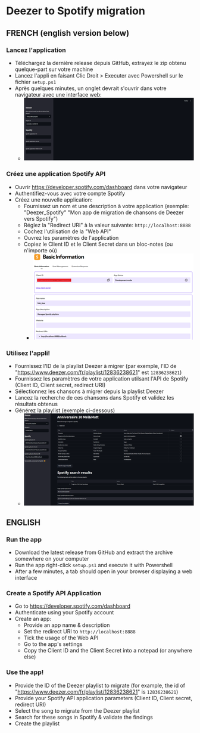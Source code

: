 # Deezer to Spotify migration

## FRENCH (english version below)

### Lancez l'application
- Téléchargez la dernière release depuis GitHub, extrayez le zip obtenu quelque-part sur votre machine
- Lancez l'appli en faisant Clic Droit > Executer avec Powershell sur le fichier `setup.ps1`
- Après quelques minutes, un onglet devrait s'ouvrir dans votre navigateur avec une interface web:
    - ![Alt text](./readme_files/web_interface.png?raw=true "Web interface")

### Créez une application Spotify API
- Ouvrir https://developer.spotify.com/dashboard dans votre navigateur
- Authentifiez-vous avec votre compte Spotify
- Créez une nouvelle application:
    - Fournissez un nom et une description à votre application (exemple: "Deezer_Spotify" "Mon app de migration de chansons de Deezer vers Spotify")
    - Réglez la "Redirect URI" à la valeur suivante: `http://localhost:8888`
    - Cochez l'utilisation de la "Web API"
    - Ouvrez les paramètres de l'application
    - Copiez le Client ID et le Client Secret dans un bloc-notes (ou n'importe où)
        - ![Alt text](./readme_files/spotify_app.png?raw=true "Spotify API Application")

### Utilisez l'appli!
- Fournissez l'ID de la playlist Deezer à migrer (par exemple, l'ID de "https://www.deezer.com/fr/playlist/12836238621" est `12836238621`)
- Fournissez les paramètres de votre application utilsant l'API de Spotify (Client ID, Client secret, redirect URI)
- Sélectionnez les chansons à migrer depuis la playlist Deezer
- Lancez la recherche de ces chansons dans Spotify et validez les résultats obtenus
- Générez la playlist (exemple ci-dessous)
    - ![Alt text](./readme_files/exemple.png?raw=true "Exemple")

## ENGLISH

### Run the app
- Download the latest release from GitHub and extract the archive somewhere on your computer
- Run the app right-click `setup.ps1` and execute it with Powershell
- After a few minutes, a tab should open in your browser displaying a web interface

### Create a Spotify API Application
- Go to https://developer.spotify.com/dashboard
- Authenticate using your Spotify account
- Create an app:
    - Provide an app name & description
    - Set the redirect URI to `http://localhost:8888`
    - Tick the usage of the Web API
    - Go to the app's settings
    - Copy the Client ID and the Client Secret into a notepad (or anywhere else)

### Use the app!
- Provide the ID of the Deezer playlist to migrate (for example, the id of "https://www.deezer.com/fr/playlist/12836238621" is `12836238621`)
- Provide your Spotify API application parameters (Client ID, Client secret, redirect URI)
- Select the song to migrate from the Deezer playlist
- Search for these songs in Spotify & validate the findings
- Create the playlist